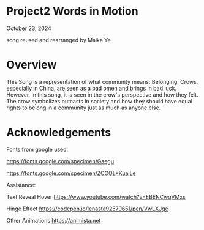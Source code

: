 # Project2 Words in Motion

October 23, 2024

song reused and rearranged by Maika Ye

<h1>Overview</h1>

This Song is a representation of what community means: Belonging. Crows, especially in China, are seen as a bad omen and
brings in bad luck. However, in this song, it is seen in the crow's perspective and how they felt. The crow symbolizes outcasts in society and how they should have equal rights to belong in a community just as much as anyone else.

<h1>Acknowledgements</h1>

Fonts from google used:

https://fonts.google.com/specimen/Gaegu

https://fonts.google.com/specimen/ZCOOL+KuaiLe

Assistance:

Text Reveal Hover
https://www.youtube.com/watch?v=EBENCwqVMxs

Hinge Effect
https://codepen.io/lenasta92579651/pen/VwLXJge

Other Animations
https://animista.net
